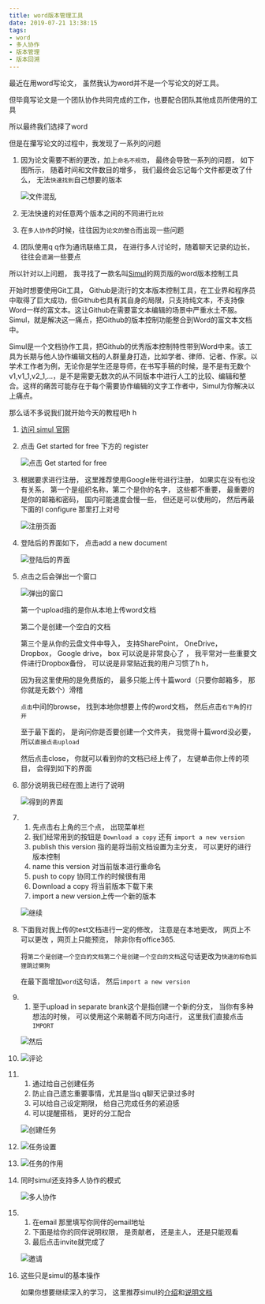 ```yaml
---
title: word版本管理工具
date: 2019-07-21 13:38:15
tags:
- word
- 多人协作
- 版本管理
- 版本回溯
---
```


最近在用word写论文， 虽然我认为word并不是一个写论文的好工具。



但毕竟写论文是一个团队协作共同完成的工作，也要配合团队其他成员所使用的工具

所以最终我们选择了word



但是在攥写论文的过程中，我发现了一系列的问题

1. 因为论文需要不断的更改，加上`命名不规范`， 最终会导致一系列的问题， 如下图所示， 随着时间和文件数目的增多， 我们最终会忘记每个文件都更改了什么， 无法`快速找到`自己想要的版本

   ![文件混乱](https://i.loli.net/2019/07/21/5d340ca3009b360237.png)

2. 无法快速的对任意两个版本之间的不同进行`比较`
3. 在`多人协作`的时候，往往因为`论文的整合`而出现一些问题
4. 团队使用q q作为通讯联络工具， 在进行多人讨论时，随着聊天记录的边长， 往往会`遗漏`一些要点



所以针对以上问题， 我寻找了一款名叫[Simul](https://www.simuldocs.com)的网页版的word版本控制工具

开始时想要使用Git工具， Github是流行的文本版本控制工具，在工业界和程序员中取得了巨大成功，但Github也具有其自身的局限，只支持纯文本，不支持像Word一样的富文本。这让Github在需要富文本编辑的场景中严重水土不服。Simul，就是解决这一痛点，把Github的版本控制功能整合到Word的富文本文档中。

Simul是一个文档协作工具，把Github的优秀版本控制特性带到Word中来。该工具为长期与他人协作编辑文档的人群量身打造，比如学者、律师、记者、作家。以学术工作者为例，无论你是学生还是导师，在书写手稿的时候，是不是有无数个v1,v1_1,v2_1,...，是不是需要无数次的从不同版本中进行人工的比较、编辑和整合。这样的痛苦可能存在于每个需要协作编辑的文字工作者中，Simul为你解决以上痛点。



那么话不多说我们就开始今天的教程吧h h

1. [访问 simul 官网](https://www.simuldocs.com/)

2. 点击 Get started for free 下方的 register

   ![点击 Get started for free](https://i.loli.net/2019/07/21/5d341cedaa78924650.png)

3. 根据要求进行注册， 这里推荐使用Google账号进行注册， 如果实在没有也没有关系， 第一个是组织名称，第二个是你的名字， 这些都不重要， 最重要的是你的邮箱和密码， 国内可能速度会慢一些， 但还是可以使用的， 然后再最下面的I configure 那里打上对号

   ![注册页面](https://i.loli.net/2019/07/21/5d341db75381184280.png)

4. 登陆后的界面如下， 点击add a new document

   ![登陆后的界面](https://i.loli.net/2019/07/21/5d341fbbc756b50527.png)

5. 点击之后会弹出一个窗口

   ![弹出的窗口](https://i.loli.net/2019/07/21/5d34218c49e9442284.png)

   第一个upload指的是你从本地上传word文档

   第二个是创建一个空白的文档

   第三个是从你的云盘文件中导入， 支持SharePoint， OneDrive， Dropbox， Google drive， box 可以说是非常良心了 ， 我平常对一些重要文件进行Dropbox备份， 可以说是非常贴近我的用户习惯了h h， 

   因为我这里使用的是免费版的， 最多只能上传十篇word（只要你邮箱多， 那你就是无数个）滑稽

   `点击`中间的browse， 找到本地你想要上传的word文档， 然后点击`右下角`的`打开`

   至于最下面的， 是询问你是否要创建一个文件夹， 我觉得十篇word没必要， 所以`直接点击upload`

   然后点击close， 你就可以看到你的文档已经上传了， 左键单击你上传的项目， 会得到如下的界面

6. 部分说明我已经在图上进行了说明

   ![得到的界面](https://i.loli.net/2019/07/21/5d342533177e610690.png)

7. 1. 先点击右上角的三个点， 出现菜单栏
   2. 我们经常用到的按钮是 `Download a copy` 还有 `import a new version`
   3. publish this version 指的是将当前文档设置为主分支， 可以更好的进行版本控制
   4. name this version 对当前版本进行重命名
   5. push to copy  协同工作的时候很有用
   6. Download a copy 将当前版本下载下来
   7. import a new version上传一个新的版本

   ![继续](https://i.loli.net/2019/07/21/5d3427f75b99e68497.png)

8. 下面我对我上传的test文档进行一定的修改， 注意是在本地更改， 网页上不可以更改 ，网页上只能预览， 除非你有office365.

   将`第二个是创建一个空白的文档第二个是创建一个空白的文档`这句话更改为`快速的棕色狐狸跳过懒狗`

   在最下面增加`word`这句话， 然后`import a new version`

9. 1. 至于upload in separate brank这个是指创建一个新的分支， 当你有多种想法的时候， 可以使用这个来朝着不同方向进行， 这里我们直接点击`IMPORT`

   ![然后](https://i.loli.net/2019/07/21/5d342b9fb63a066486.png)

10. ![评论](https://i.loli.net/2019/07/21/5d342cfbaf0de40815.png)

11. 1. 通过给自己创建任务
    2. 防止自己遗忘重要事情，尤其是当q q聊天记录过多时
    3. 可以给自己设定期限， 给自己完成任务的紧迫感
    4. 可以提醒搭档， 更好的分工配合

    ![创建任务](https://i.loli.net/2019/07/21/5d342e79838aa22686.png)

12. ![任务设置](https://i.loli.net/2019/07/21/5d34300f7fb0f22331.png)

13. ![任务的作用](https://i.loli.net/2019/07/21/5d34309fad76d55711.png)

14. 同时simul还支持多人协作的模式

    ![多人协作](https://i.loli.net/2019/07/21/5d34310dc4c3d80937.png)

15. 1. 在email 那里填写你同伴的email地址
    2. 下面是给你的同伴说明权限， 是贡献者， 还是主人， 还是只能观看
    3. 最后点击invite就完成了

    ![邀请](https://i.loli.net/2019/07/21/5d343172d170944041.png)

16. 这些只是simul的基本操作

    如果你想要继续深入的学习， 这里推荐simul的[介绍](https://www.simuldocs.com/blog/ben-morris/version-control-for-microsoft-word)和[说明文档](https://www.simuldocs.com/support/getting-started/what-is-simul)

